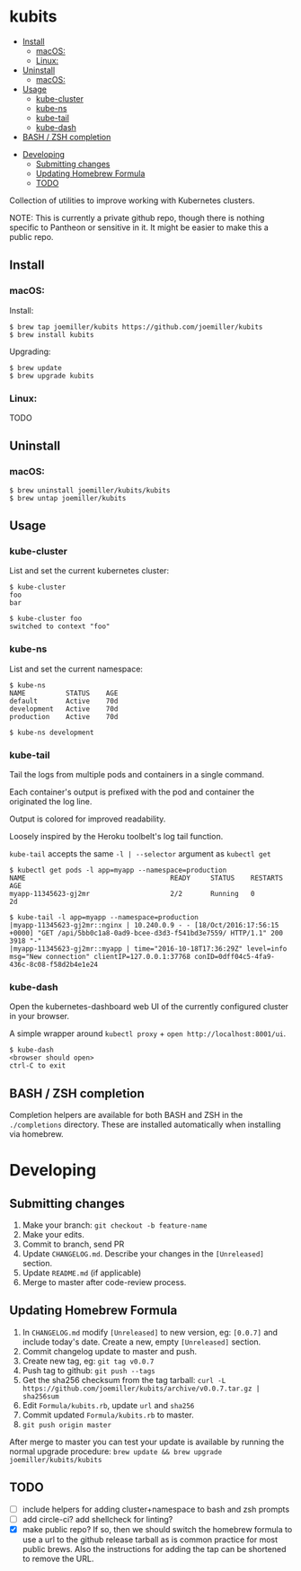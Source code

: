 kubits
======

<!-- toc -->

  * [Install](#install)
    + [macOS:](#macos)
    + [Linux:](#linux)
  * [Uninstall](#uninstall)
    + [macOS:](#macos-1)
  * [Usage](#usage)
    + [kube-cluster](#kube-cluster)
    + [kube-ns](#kube-ns)
    + [kube-tail](#kube-tail)
    + [kube-dash](#kube-dash)
  * [BASH / ZSH completion](#bash--zsh-completion)
- [Developing](#developing)
  * [Submitting changes](#submitting-changes)
  * [Updating Homebrew Formula](#updating-homebrew-formula)
  * [TODO](#todo)

<!-- tocstop -->

Collection of utilities to improve working with Kubernetes clusters.

NOTE: This is currently a private github repo, though there is nothing specific
to Pantheon or sensitive in it. It might be easier to make this a public repo.

Install
-------

### macOS:

Install:

    $ brew tap joemiller/kubits https://github.com/joemiller/kubits
    $ brew install kubits

Upgrading:

    $ brew update
    $ brew upgrade kubits

### Linux:

TODO

Uninstall
---------

### macOS:

    $ brew uninstall joemiller/kubits/kubits
    $ brew untap joemiller/kubits

Usage
-----

### kube-cluster

List and set the current kubernetes cluster:

    $ kube-cluster
    foo
    bar

    $ kube-cluster foo
    switched to context "foo"

### kube-ns

List and set the current namespace:

    $ kube-ns
    NAME          STATUS    AGE
    default       Active    70d
    development   Active    70d
    production    Active    70d

    $ kube-ns development

### kube-tail

Tail the logs from multiple pods and containers in a single command.

Each container's output is prefixed with the pod and container the originated
the log line.

Output is colored for improved readability.

Loosely inspired by the Heroku toolbelt's log tail function.

`kube-tail` accepts the same `-l | --selector` argument as `kubectl get`

    $ kubectl get pods -l app=myapp --namespace=production
    NAME                                    READY     STATUS    RESTARTS   AGE
    myapp-11345623-gj2mr                    2/2       Running   0          2d

    $ kube-tail -l app=myapp --namespace=production
    |myapp-11345623-gj2mr::nginx | 10.240.0.9 - - [18/Oct/2016:17:56:15 +0000] "GET /api/5bb0c1a8-0ad9-bcee-d3d3-f541bd3e7559/ HTTP/1.1" 200 3918 "-"
    |myapp-11345623-gj2mr::myapp | time="2016-10-18T17:36:29Z" level=info msg="New connection" clientIP=127.0.0.1:37768 conID=0dff04c5-4fa9-436c-8c08-f58d2b4e1e24

### kube-dash

Open the kubernetes-dashboard web UI of the currently configured cluster in your
browser.

A simple wrapper around `kubectl proxy` + `open http://localhost:8001/ui`.

    $ kube-dash
    <browser should open>
    ctrl-C to exit


BASH / ZSH completion
---------------------

Completion helpers are available for both BASH and ZSH in the `./completions` directory.
These are installed automatically when installing via homebrew.

Developing
==========

Submitting changes
------------------

1. Make your branch: `git checkout -b feature-name`
2. Make your edits.
3. Commit to branch, send PR
4. Update `CHANGELOG.md`. Describe your changes in the `[Unreleased]` section.
5. Update `README.md` (if applicable)
6. Merge to master after code-review process.

Updating Homebrew Formula
-------------------------

1. In `CHANGELOG.md` modify `[Unreleased]` to new version, eg: `[0.0.7]` and
   include today's date. Create a new, empty `[Unreleased]` section.
2. Commit changelog update to master and push.
2. Create new tag, eg: `git tag v0.0.7`
3. Push tag to github: `git push --tags`
4. Get the sha256 checksum from the tag tarball: `curl -L https://github.com/joemiller/kubits/archive/v0.0.7.tar.gz | sha256sum`
5. Edit `Formula/kubits.rb`, update `url` and `sha256`
6. Commit updated `Formula/kubits.rb` to master.
7. `git push origin master`

After merge to master you can test your update is available by running the
normal upgrade procedure: `brew update && brew upgrade joemiller/kubits/kubits`

TODO
----

- [ ] include helpers for adding cluster+namespace to bash and zsh prompts
- [ ] add circle-ci? add shellcheck for linting?
- [x] make public repo? If so, then we should switch the homebrew formula to use
      a url to the github release tarball as is common practice for most public
      brews. Also the instructions for adding the tap can be shortened to remove the URL.
